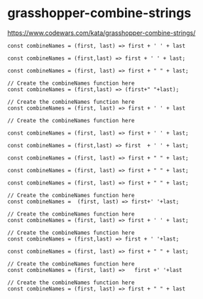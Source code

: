 # grasshopper-combine-strings
https://www.codewars.com/kata/grasshopper-combine-strings/


```
const combineNames = (first, last) => first + ' ' + last
```

```
const combineNames = (first,last) => first + ' ' + last;
```

```
const combineNames = (first, last) => first + " " + last;
```

```
// Create the combineNames function here
const combineNames = (first,last) => (first+" "+last);
```

```
// Create the combineNames function here
const combineNames = (first, last) => first + ' ' + last
```

```
// Create the combineNames function here

const combineNames = (first, last) => first + ' ' + last;
```

```
const combineNames = (first,last) => first  + ' ' + last;
```

```
const combineNames = (first, last) => first + " " + last;
```

```
const combineNames = (first, last) => first + " " + last;
```

```
const combineNames = (first, last) => first + " " + last;
```

```
// Create the combineNames function here
const combineNames =  (first, last) => first+' '+last;
```

```
// Create the combineNames function here
const combineNames = (first, last) => first + ' ' + last;
```

```
// Create the combineNames function here
const combineNames = (first,last) => first + ' '+last;
```

```
const combineNames = (first, last) => first + " " + last;
```

```
// Create the combineNames function here
const combineNames = (first, last) =>   first +' '+last
```

```
// Create the combineNames function here
const combineNames = (first, last) => first + " " + last
```
